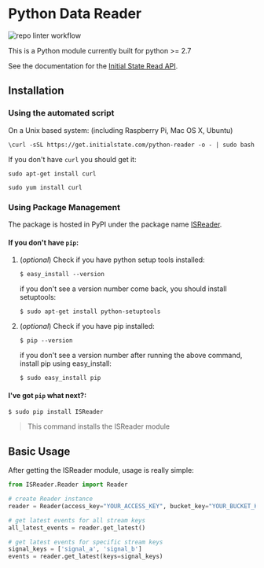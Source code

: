 Python Data Reader
===============

![repo linter workflow](https://github.com/initialstate/python_reader/actions/workflows/is-repo-lint.yml/badge.svg)

This is a Python module currently built for python >= 2.7

See the documentation for the [Initial State Read API](https://initialstatereadapi.docs.apiary.io/).

## Installation

### Using the automated script

On a Unix based system: (including Raspberry Pi, Mac OS X, Ubuntu) 

```
\curl -sSL https://get.initialstate.com/python-reader -o - | sudo bash
```

If you don't have `curl` you should get it:

```
sudo apt-get install curl
```

```
sudo yum install curl
```


### Using Package Management
The package is hosted in PyPI under the package name [ISReader](https://pypi.python.org/pypi/ISReader).

#### If you don't have `pip`:

1. (*optional*) Check if you have python setup tools installed:

	```
	$ easy_install --version
	```
	
	if you don't see a version number come back, you should install setuptools:
	
	```
	$ sudo apt-get install python-setuptools
	```
	

2. (*optional*) Check if you have pip installed:

	```
	$ pip --version
	```
	
	if you don't see a version number after running the above command, install pip using easy_install:
	
	```
	$ sudo easy_install pip
	```

#### I've got `pip` what next?:


```
$ sudo pip install ISReader
```

> This command installs the ISReader module


## Basic Usage

After getting the ISReader module, usage is really simple:

```python
from ISReader.Reader import Reader

# create Reader instance
reader = Reader(access_key="YOUR_ACCESS_KEY", bucket_key="YOUR_BUCKET_KEY")

# get latest events for all stream keys
all_latest_events = reader.get_latest()

# get latest events for specific stream keys
signal_keys = ['signal_a', 'signal_b']
events = reader.get_latest(keys=signal_keys)
```
